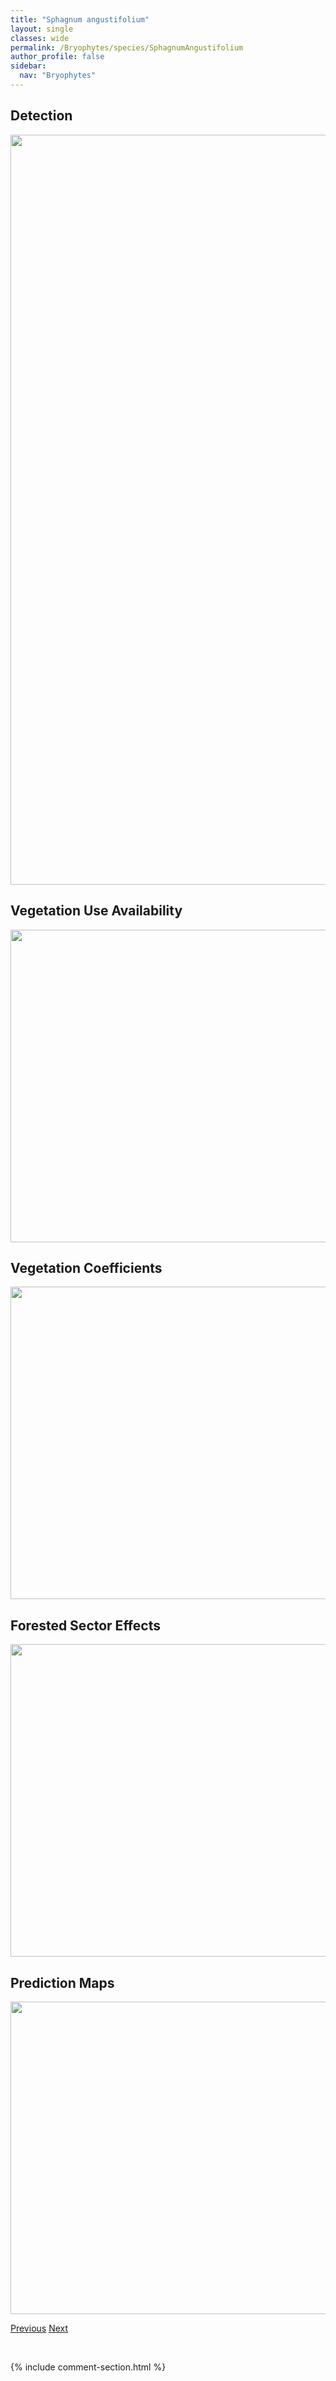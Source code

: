 ```yaml
---
title: "Sphagnum angustifolium"
layout: single
classes: wide
permalink: /Bryophytes/species/SphagnumAngustifolium
author_profile: false
sidebar:
  nav: "Bryophytes"
---
```


<h2>Detection</h2>

<a href="https://drive.google.com/uc?export=view&id=1Jrr41m5M0utSkMvtAplsll8z-PzqTc9V">
<img src="https://drive.google.com/uc?export=view&id=1Jrr41m5M0utSkMvtAplsll8z-PzqTc9V" height = "1200" width = "800">
</a>


<h2>Vegetation Use Availability</h2>

<a href="https://drive.google.com/uc?export=view&id=1gBhDz_dSfsqPZLPts6-YqkR3qFLx7SN3">
<img src="https://drive.google.com/uc?export=view&id=1gBhDz_dSfsqPZLPts6-YqkR3qFLx7SN3" height = "500" width = "1000">
</a>


<h2>Vegetation Coefficients</h2>

<a href="https://drive.google.com/uc?export=view&id=1Nz0TlMLXlpGjnCAIbr8wDo9bJF4xvJ3U">
<img src="https://drive.google.com/uc?export=view&id=1Nz0TlMLXlpGjnCAIbr8wDo9bJF4xvJ3U" height = "500" width = "1000">
</a>


<h2>Forested Sector Effects</h2>

<a href="https://drive.google.com/uc?export=view&id=1VOA4HuXRxpJfL2W4X27LZ8qgeJrbg6oL">
<img src="https://drive.google.com/uc?export=view&id=1VOA4HuXRxpJfL2W4X27LZ8qgeJrbg6oL" height = "500" width = "1000">
</a>


<h2>Prediction Maps</h2>

<a href="https://drive.google.com/uc?export=view&id=1995NWnetlbuhwHUz029qLD3zQo-oFQ3y">
<img src="https://drive.google.com/uc?export=view&id=1995NWnetlbuhwHUz029qLD3zQo-oFQ3y" height = "500" width = "1000">
</a>


<a href="/DevelopmentWebsite/Bryophytes/species/SphagnumAndersonianum" class="pagination--pager" title="Sphagnum andersonianum">Previous</a> <a href="/DevelopmentWebsite/Bryophytes/species/SphagnumAnnulatum" class="pagination--pager" title="Sphagnum annulatum">Next</a>

<p>&nbsp;</p>

{% include comment-section.html %}
